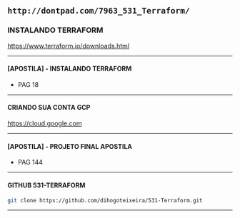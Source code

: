 `http://dontpad.com/7963_531_Terraform/`
---

### INSTALANDO TERRAFORM

https://www.terraform.io/downloads.html

---
#### [APOSTILA] - INSTALANDO TERRAFORM 

- PAG 18 

---
#### CRIANDO SUA CONTA GCP

https://cloud.google.com

---
#### [APOSTILA] - PROJETO FINAL APOSTILA

- PAG 144

---
#### GITHUB 531-TERRAFORM

```sh
git clone https://github.com/dihogoteixeira/531-Terraform.git
```
---